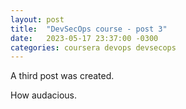 ```yaml
---
layout: post
title:  "DevSecOps course - post 3"
date:   2023-05-17 23:37:00 -0300
categories: coursera devops devsecops
---
```

A third post was created.

How audacious.